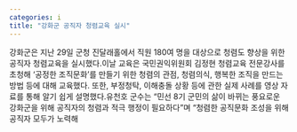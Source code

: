 ```yaml
---
categories: i
title: "강화군 공직자 청렴교육 실시"
---
```

강화군은 지난 29일 군청 진달래홀에서 직원 180여 명을 대상으로 청렴도 향상을 위한 공직자 청렴교육을 실시했다.이날 교육은 국민권익위원회 김정현 청렴교육 전문강사를 초청해 ‘공정한 조직문화’를 만들기 위한 청렴의 관점, 청렴의식, 행복한 조직을 만드는 방법 등에 대해 교육했다. 또한, 부정청탁, 이해충돌 상황 등에 관한 실제 사례를 영상 자료를 통해 알기 쉽게 설명했다.유천호 군수는 “민선 8기 군민의 삶이 바뀌는 풍요로운 강화군을 위해 공직자의 청렴과 적극 행정이 필요하다”며 “청렴한 공직문화 조성을 위해 공직자 모두가 노력해